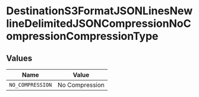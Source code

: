 # DestinationS3FormatJSONLinesNewlineDelimitedJSONCompressionNoCompressionCompressionType


## Values

| Name             | Value            |
| ---------------- | ---------------- |
| `NO_COMPRESSION` | No Compression   |